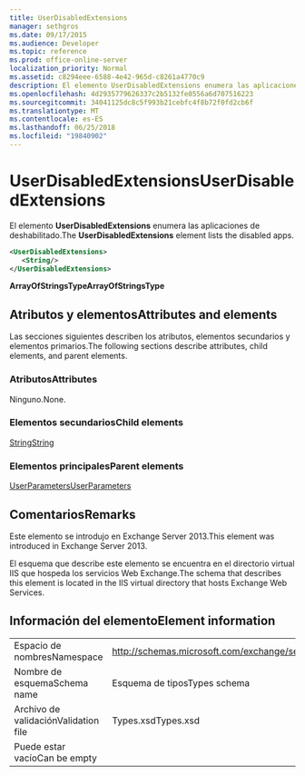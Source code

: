 ```yaml
---
title: UserDisabledExtensions
manager: sethgros
ms.date: 09/17/2015
ms.audience: Developer
ms.topic: reference
ms.prod: office-online-server
localization_priority: Normal
ms.assetid: c8294eee-6588-4e42-965d-c8261a4770c9
description: El elemento UserDisabledExtensions enumera las aplicaciones de deshabilitado.
ms.openlocfilehash: 4d2935779626337c2b5132fe0556a6d707516223
ms.sourcegitcommit: 34041125dc8c5f993b21cebfc4f8b72f0fd2cb6f
ms.translationtype: MT
ms.contentlocale: es-ES
ms.lasthandoff: 06/25/2018
ms.locfileid: "19840902"
---
```

# <a name="userdisabledextensions"></a><span data-ttu-id="4c2cd-103">UserDisabledExtensions</span><span class="sxs-lookup"><span data-stu-id="4c2cd-103">UserDisabledExtensions</span></span>

<span data-ttu-id="4c2cd-104">El elemento **UserDisabledExtensions** enumera las aplicaciones de deshabilitado.</span><span class="sxs-lookup"><span data-stu-id="4c2cd-104">The **UserDisabledExtensions** element lists the disabled apps.</span></span> 
  
```XML
<UserDisabledExtensions>
   <String/>
</UserDisabledExtensions>
```

 <span data-ttu-id="4c2cd-105">**ArrayOfStringsType**</span><span class="sxs-lookup"><span data-stu-id="4c2cd-105">**ArrayOfStringsType**</span></span>
## <a name="attributes-and-elements"></a><span data-ttu-id="4c2cd-106">Atributos y elementos</span><span class="sxs-lookup"><span data-stu-id="4c2cd-106">Attributes and elements</span></span>

<span data-ttu-id="4c2cd-107">Las secciones siguientes describen los atributos, elementos secundarios y elementos primarios.</span><span class="sxs-lookup"><span data-stu-id="4c2cd-107">The following sections describe attributes, child elements, and parent elements.</span></span>
  
### <a name="attributes"></a><span data-ttu-id="4c2cd-108">Atributos</span><span class="sxs-lookup"><span data-stu-id="4c2cd-108">Attributes</span></span>

<span data-ttu-id="4c2cd-109">Ninguno.</span><span class="sxs-lookup"><span data-stu-id="4c2cd-109">None.</span></span>
  
### <a name="child-elements"></a><span data-ttu-id="4c2cd-110">Elementos secundarios</span><span class="sxs-lookup"><span data-stu-id="4c2cd-110">Child elements</span></span>

[<span data-ttu-id="4c2cd-111">String</span><span class="sxs-lookup"><span data-stu-id="4c2cd-111">String</span></span>](string.md)
  
### <a name="parent-elements"></a><span data-ttu-id="4c2cd-112">Elementos principales</span><span class="sxs-lookup"><span data-stu-id="4c2cd-112">Parent elements</span></span>

[<span data-ttu-id="4c2cd-113">UserParameters</span><span class="sxs-lookup"><span data-stu-id="4c2cd-113">UserParameters</span></span>](userparameters.md)
  
## <a name="remarks"></a><span data-ttu-id="4c2cd-114">Comentarios</span><span class="sxs-lookup"><span data-stu-id="4c2cd-114">Remarks</span></span>

<span data-ttu-id="4c2cd-115">Este elemento se introdujo en Exchange Server 2013.</span><span class="sxs-lookup"><span data-stu-id="4c2cd-115">This element was introduced in Exchange Server 2013.</span></span>
  
<span data-ttu-id="4c2cd-116">El esquema que describe este elemento se encuentra en el directorio virtual IIS que hospeda los servicios Web Exchange.</span><span class="sxs-lookup"><span data-stu-id="4c2cd-116">The schema that describes this element is located in the IIS virtual directory that hosts Exchange Web Services.</span></span>
  
## <a name="element-information"></a><span data-ttu-id="4c2cd-117">Información del elemento</span><span class="sxs-lookup"><span data-stu-id="4c2cd-117">Element information</span></span>

|||
|:-----|:-----|
|<span data-ttu-id="4c2cd-118">Espacio de nombres</span><span class="sxs-lookup"><span data-stu-id="4c2cd-118">Namespace</span></span>  <br/> |http://schemas.microsoft.com/exchange/services/2006/types  <br/> |
|<span data-ttu-id="4c2cd-119">Nombre de esquema</span><span class="sxs-lookup"><span data-stu-id="4c2cd-119">Schema name</span></span>  <br/> |<span data-ttu-id="4c2cd-120">Esquema de tipos</span><span class="sxs-lookup"><span data-stu-id="4c2cd-120">Types schema</span></span>  <br/> |
|<span data-ttu-id="4c2cd-121">Archivo de validación</span><span class="sxs-lookup"><span data-stu-id="4c2cd-121">Validation file</span></span>  <br/> |<span data-ttu-id="4c2cd-122">Types.xsd</span><span class="sxs-lookup"><span data-stu-id="4c2cd-122">Types.xsd</span></span>  <br/> |
|<span data-ttu-id="4c2cd-123">Puede estar vacío</span><span class="sxs-lookup"><span data-stu-id="4c2cd-123">Can be empty</span></span>  <br/> ||
   

